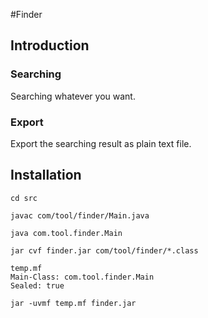 #Finder

## Introduction
### Searching
Searching whatever you want.

### Export
Export the searching result as plain text file.

## Installation

```
cd src

javac com/tool/finder/Main.java

java com.tool.finder.Main

jar cvf finder.jar com/tool/finder/*.class

temp.mf
Main-Class: com.tool.finder.Main
Sealed: true

jar -uvmf temp.mf finder.jar
```